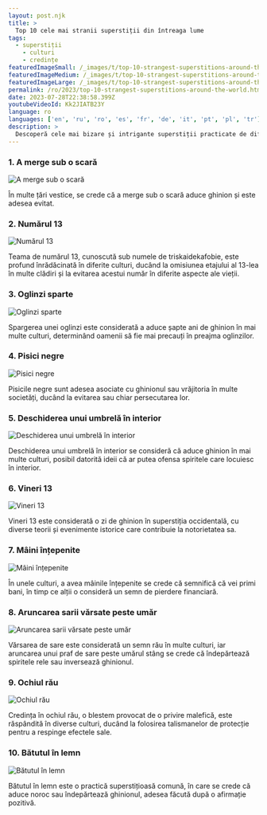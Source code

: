 ```yaml
---
layout: post.njk
title: >
  Top 10 cele mai stranii superstiții din întreaga lume
tags:
  - superstiții
	- culturi
	- credințe
featuredImageSmall: /_images/t/top-10-strangest-superstitions-around-the-world-cover-ro-small.webp
featuredImageMedium: /_images/t/top-10-strangest-superstitions-around-the-world-cover-ro-medium.webp
featuredImageLarge: /_images/t/top-10-strangest-superstitions-around-the-world-cover-ro-large.webp
permalink: /ro/2023/top-10-strangest-superstitions-around-the-world.html
date: 2023-07-28T22:38:58.399Z
youtubeVideoId: Kk2JIATB23Y
language: ro
languages: ['en', 'ru', 'ro', 'es', 'fr', 'de', 'it', 'pt', 'pl', 'tr']
description: >
  Descoperă cele mai bizare și intrigante superstiții practicate de diferite culturi din întreaga lume.
---
```


### 1. A merge sub o scară

![A merge sub o scară](/_images/8/89141c945612aedcb601561b995948aa-medium.webp)

În multe țări vestice, se crede că a merge sub o scară aduce ghinion și este adesea evitat.

### 2. Numărul 13

![Numărul 13](/_images/5/57c9a71e71046f9c91bca8269b723123-medium.webp)

Teama de numărul 13, cunoscută sub numele de triskaidekafobie, este profund înrădăcinată în diferite culturi, ducând la omisiunea etajului al 13-lea în multe clădiri și la evitarea acestui număr în diferite aspecte ale vieții.

### 3. Oglinzi sparte

![Oglinzi sparte](/_images/c/c944eddd91b7b37691749a87f21b44ee-medium.webp)

Spargerea unei oglinzi este considerată a aduce șapte ani de ghinion în mai multe culturi, determinând oamenii să fie mai precauți în preajma oglinzilor.

### 4. Pisici negre

![Pisici negre](/_images/5/574d1fde4c0bf28743111c61e3c2a909-medium.webp)

Pisicile negre sunt adesea asociate cu ghinionul sau vrăjitoria în multe societăți, ducând la evitarea sau chiar persecutarea lor.

### 5. Deschiderea unui umbrelă în interior

![Deschiderea unui umbrelă în interior](/_images/7/72f4ce78643d6a6d608d3bc4704d8c79-medium.webp)

Deschiderea unui umbrelă în interior se consideră că aduce ghinion în mai multe culturi, posibil datorită ideii că ar putea ofensa spiritele care locuiesc în interior.

### 6. Vineri 13

![Vineri 13](/_images/8/8f3de13d1c822392e992069142a92692-medium.webp)

Vineri 13 este considerată o zi de ghinion în superstiția occidentală, cu diverse teorii și evenimente istorice care contribuie la notorietatea sa.

### 7. Mâini înțepenite

![Mâini înțepenite](/_images/3/33aba028c6e96059278cd982f120512d-medium.webp)

În unele culturi, a avea mâinile înțepenite se crede că semnifică că vei primi bani, în timp ce alții o consideră un semn de pierdere financiară.

### 8. Aruncarea sarii vărsate peste umăr

![Aruncarea sarii vărsate peste umăr](/_images/3/3c48404cffe123232a1caf7a38f77ee2-medium.webp)

Vărsarea de sare este considerată un semn rău în multe culturi, iar aruncarea unui praf de sare peste umărul stâng se crede că îndepărtează spiritele rele sau inversează ghinionul.

### 9. Ochiul rău

![Ochiul rău](/_images/d/db533c8d41b185bc48bccc78e6f9a545-medium.webp)

Credința în ochiul rău, o blestem provocat de o privire malefică, este răspândită în diverse culturi, ducând la folosirea talismanelor de protecție pentru a respinge efectele sale.

### 10. Bătutul în lemn

![Bătutul în lemn](/_images/8/848b9ff1ed34b6233a97c554a93d58dd-medium.webp)

Bătutul în lemn este o practică superstițioasă comună, în care se crede că aduce noroc sau îndepărtează ghinionul, adesea făcută după o afirmație pozitivă.

